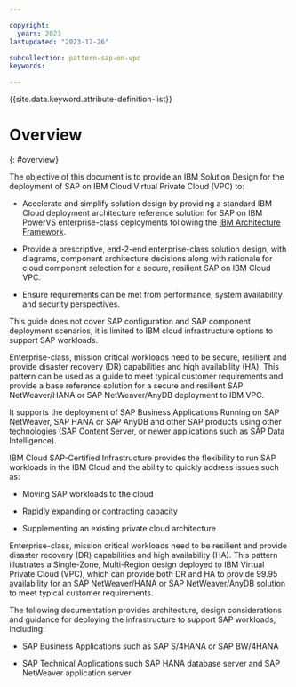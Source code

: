 ```yaml
---

copyright:
  years: 2023
lastupdated: "2023-12-26"

subcollection: pattern-sap-on-vpc
keywords:

---
```


{{site.data.keyword.attribute-definition-list}}

# Overview
{: #overview}

The objective of this document is to provide an IBM Solution Design for the deployment of SAP on IBM Cloud Virtual Private Cloud (VPC) to:

-   Accelerate and simplify solution design by providing a standard IBM Cloud deployment architecture reference solution for SAP on IBM PowerVS enterprise-class deployments following the [IBM Architecture Framework](https://cloud.ibm.com/docs/architecture-framework?topic=architecture-framework-intro).

-   Provide a prescriptive, end-2-end enterprise-class solution design, with diagrams, component architecture decisions along with rationale for cloud component selection for a secure, resilient SAP on IBM Cloud VPC.

-   Ensure requirements can be met from performance, system availability and security perspectives.

This guide does not cover SAP configuration and SAP component deployment scenarios, it is limited to IBM cloud infrastructure options to support SAP workloads.

Enterprise-class, mission critical workloads need to be secure, resilient and provide disaster recovery (DR) capabilities and high availability (HA). This pattern can be used as a guide to meet typical customer requirements and provide a base reference solution for a secure and resilient SAP NetWeaver/HANA or SAP NetWeaver/AnyDB deployment to IBM VPC.

It supports the deployment of SAP Business Applications Running on SAP NetWeaver, SAP HANA or SAP AnyDB and other SAP products using other technologies (SAP Content Server, or newer applications such as SAP Data Intelligence).

IBM Cloud SAP-Certified Infrastructure provides the flexibility to run SAP workloads in the IBM Cloud and the ability to quickly address issues such as:

-   Moving SAP workloads to the cloud

-   Rapidly expanding or contracting capacity

-   Supplementing an existing private cloud architecture

Enterprise-class, mission critical workloads need to be resilient and provide disaster recovery (DR) capabilities and high availability (HA). This pattern illustrates a Single-Zone, Multi-Region design deployed to IBM Virtual Private Cloud (VPC), which can provide both DR and HA to provide 99.95 availability for an SAP NetWeaver/HANA or SAP NetWeaver/AnyDB solution to meet typical customer requirements.

The following documentation provides architecture, design considerations and guidance for deploying the infrastructure to support SAP workloads, including:

-   SAP Business Applications such as SAP S/4HANA or SAP BW/4HANA

-   SAP Technical Applications such SAP HANA database server and SAP NetWeaver application server
